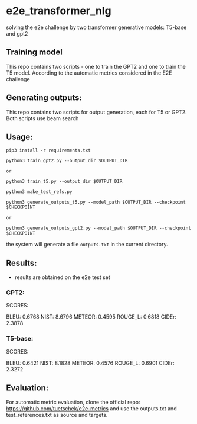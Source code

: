 # e2e_transformer_nlg
solving the e2e challenge by two transformer generative models: T5-base and gpt2

## Training model
This repo contains two scripts - one to train the GPT2 and one to train the T5 model.
According to the automatic metrics considered in the E2E challenge

## Generating outputs:
This repo contains two scripts for output generation, each for T5 or GPT2.
Both scripts use beam search

## Usage:
```
pip3 install -r requirements.txt
```

```
python3 train_gpt2.py --output_dir $OUTPUT_DIR

or

python3 train_t5.py --output_dir $OUTPUT_DIR
```

```
python3 make_test_refs.py
```


```
python3 generate_outputs_t5.py --model_path $OUTPUT_DIR --checkpoint $CHECKPOINT

or 

python3 generate_outputs_gpt2.py --model_path $OUTPUT_DIR --checkpoint $CHECKPOINT
```

the system will generate a file `outputs.txt` in the current directory.

## Results:
* results are obtained on the e2e test set
### GPT2:
SCORES:

BLEU: 0.6768
NIST: 8.6796
METEOR: 0.4595
ROUGE_L: 0.6818
CIDEr: 2.3878

### T5-base:
SCORES:

BLEU: 0.6421
NIST: 8.1828
METEOR: 0.4576
ROUGE_L: 0.6901
CIDEr: 2.3272

## Evaluation:
For automatic metric evaluation, clone the official repo: https://github.com/tuetschek/e2e-metrics
and use the outputs.txt and test_references.txt as source and targets.
